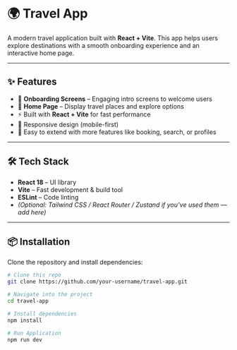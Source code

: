 # 🌍 Travel App

A modern travel application built with **React + Vite**.
This app helps users explore destinations with a smooth onboarding experience and an interactive home page.

---

## ✨ Features

- 🎉 **Onboarding Screens** – Engaging intro screens to welcome users  
- 🏡 **Home Page** – Display travel places and explore options  
- ⚡️ Built with **React + Vite** for fast performance  
- 📱 Responsive design (mobile-first)  
- 🎨 Easy to extend with more features like booking, search, or profiles  

---

## 🛠️ Tech Stack

- **React 18** – UI library  
- **Vite** – Fast development & build tool  
- **ESLint** – Code linting  
- *(Optional: Tailwind CSS / React Router / Zustand if you’ve used them — add here)*  

---

## 📦 Installation

Clone the repository and install dependencies:

```bash
# Clone this repo
git clone https://github.com/your-username/travel-app.git

# Navigate into the project
cd travel-app

# Install dependencies
npm install

# Run Application
npm run dev

